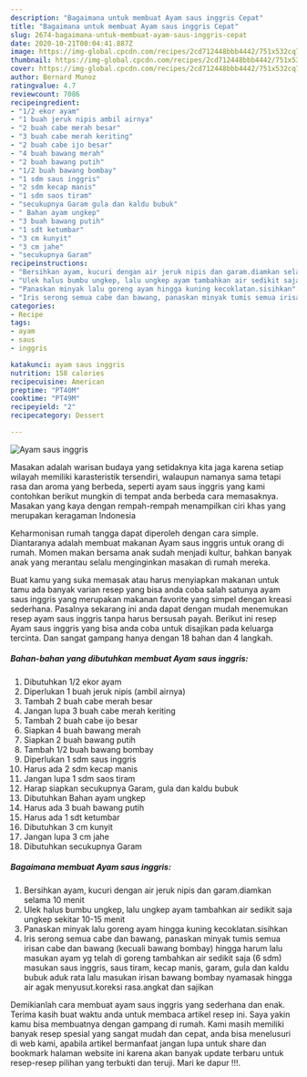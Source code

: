 ```yaml
---
description: "Bagaimana untuk membuat Ayam saus inggris Cepat"
title: "Bagaimana untuk membuat Ayam saus inggris Cepat"
slug: 2674-bagaimana-untuk-membuat-ayam-saus-inggris-cepat
date: 2020-10-21T00:04:41.887Z
image: https://img-global.cpcdn.com/recipes/2cd712448bbb4442/751x532cq70/ayam-saus-inggris-foto-resep-utama.jpg
thumbnail: https://img-global.cpcdn.com/recipes/2cd712448bbb4442/751x532cq70/ayam-saus-inggris-foto-resep-utama.jpg
cover: https://img-global.cpcdn.com/recipes/2cd712448bbb4442/751x532cq70/ayam-saus-inggris-foto-resep-utama.jpg
author: Bernard Munoz
ratingvalue: 4.7
reviewcount: 7086
recipeingredient:
- "1/2 ekor ayam"
- "1 buah jeruk nipis ambil airnya"
- "2 buah cabe merah besar"
- "3 buah cabe merah keriting"
- "2 buah cabe ijo besar"
- "4 buah bawang merah"
- "2 buah bawang putih"
- "1/2 buah bawang bombay"
- "1 sdm saus inggris"
- "2 sdm kecap manis"
- "1 sdm saos tiram"
- "secukupnya Garam gula dan kaldu bubuk"
- " Bahan ayam ungkep"
- "3 buah bawang putih"
- "1 sdt ketumbar"
- "3 cm kunyit"
- "3 cm jahe"
- "secukupnya Garam"
recipeinstructions:
- "Bersihkan ayam, kucuri dengan air jeruk nipis dan garam.diamkan selama 10 menit"
- "Ulek halus bumbu ungkep, lalu ungkep ayam tambahkan air sedikit saja ungkep sekitar 10-15 menit"
- "Panaskan minyak lalu goreng ayam hingga kuning kecoklatan.sisihkan"
- "Iris serong semua cabe dan bawang, panaskan minyak tumis semua irisan cabe dan bawang (kecuali bawang bombay) hingga harum lalu masukan ayam yg telah di goreng tambahkan air sedikit saja (6 sdm) masukan saus inggris, saus tiram, kecap manis, garam, gula dan kaldu bubuk aduk rata lalu masukan irisan bawang bombay nyamasak hingga air agak menyusut.koreksi rasa.angkat dan sajikan"
categories:
- Recipe
tags:
- ayam
- saus
- inggris

katakunci: ayam saus inggris 
nutrition: 158 calories
recipecuisine: American
preptime: "PT40M"
cooktime: "PT49M"
recipeyield: "2"
recipecategory: Dessert

---
```



![Ayam saus inggris](https://img-global.cpcdn.com/recipes/2cd712448bbb4442/751x532cq70/ayam-saus-inggris-foto-resep-utama.jpg)

Masakan adalah warisan budaya yang setidaknya kita jaga karena setiap wilayah memiliki karasteristik tersendiri, walaupun namanya sama tetapi rasa dan aroma yang berbeda, seperti ayam saus inggris yang kami contohkan berikut mungkin di tempat anda berbeda cara memasaknya. Masakan yang kaya dengan rempah-rempah menampilkan ciri khas yang merupakan keragaman Indonesia



Keharmonisan rumah tangga dapat diperoleh dengan cara simple. Diantaranya adalah membuat makanan Ayam saus inggris untuk orang di rumah. Momen makan bersama anak sudah menjadi kultur, bahkan banyak anak yang merantau selalu menginginkan masakan di rumah mereka.

Buat kamu yang suka memasak atau harus menyiapkan makanan untuk tamu ada banyak varian resep yang bisa anda coba salah satunya ayam saus inggris yang merupakan makanan favorite yang simpel dengan kreasi sederhana. Pasalnya sekarang ini anda dapat dengan mudah menemukan resep ayam saus inggris tanpa harus bersusah payah.
Berikut ini resep Ayam saus inggris yang bisa anda coba untuk disajikan pada keluarga tercinta. Dan sangat gampang hanya dengan 18 bahan dan 4 langkah.


<!--inarticleads1-->

##### Bahan-bahan yang dibutuhkan membuat Ayam saus inggris:

1. Dibutuhkan 1/2 ekor ayam
1. Diperlukan 1 buah jeruk nipis (ambil airnya)
1. Tambah 2 buah cabe merah besar
1. Jangan lupa 3 buah cabe merah keriting
1. Tambah 2 buah cabe ijo besar
1. Siapkan 4 buah bawang merah
1. Siapkan 2 buah bawang putih
1. Tambah 1/2 buah bawang bombay
1. Diperlukan 1 sdm saus inggris
1. Harus ada 2 sdm kecap manis
1. Jangan lupa 1 sdm saos tiram
1. Harap siapkan secukupnya Garam, gula dan kaldu bubuk
1. Dibutuhkan  Bahan ayam ungkep
1. Harus ada 3 buah bawang putih
1. Harus ada 1 sdt ketumbar
1. Dibutuhkan 3 cm kunyit
1. Jangan lupa 3 cm jahe
1. Dibutuhkan secukupnya Garam




<!--inarticleads2-->

##### Bagaimana membuat  Ayam saus inggris:

1. Bersihkan ayam, kucuri dengan air jeruk nipis dan garam.diamkan selama 10 menit
1. Ulek halus bumbu ungkep, lalu ungkep ayam tambahkan air sedikit saja ungkep sekitar 10-15 menit
1. Panaskan minyak lalu goreng ayam hingga kuning kecoklatan.sisihkan
1. Iris serong semua cabe dan bawang, panaskan minyak tumis semua irisan cabe dan bawang (kecuali bawang bombay) hingga harum lalu masukan ayam yg telah di goreng tambahkan air sedikit saja (6 sdm) masukan saus inggris, saus tiram, kecap manis, garam, gula dan kaldu bubuk aduk rata lalu masukan irisan bawang bombay nyamasak hingga air agak menyusut.koreksi rasa.angkat dan sajikan




Demikianlah cara membuat ayam saus inggris yang sederhana dan enak. Terima kasih buat waktu anda untuk membaca artikel resep ini. Saya yakin kamu bisa membuatnya dengan gampang di rumah. Kami masih memiliki banyak resep spesial yang sangat mudah dan cepat, anda bisa menelusuri di web kami, apabila artikel bermanfaat jangan lupa untuk share dan bookmark halaman website ini karena akan banyak update terbaru untuk resep-resep pilihan yang terbukti dan teruji. Mari ke dapur !!!. 
